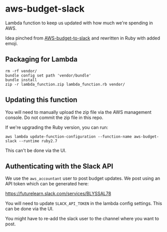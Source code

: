 # aws-budget-slack

Lambda function to keep us updated with how much we're spending in AWS.

Idea pinched from [AWS-budget-to-slack](https://github.com/richstokes/AWS-budget-to-slack)
and rewritten in Ruby with added emoji.

## Packaging for Lambda

```
rm -rf vendor/
bundle config set path 'vendor/bundle'
bundle install
zip -r lambda_function.zip lambda_function.rb vendor/
```

## Updating this function

You will need to manually upload the zip file via the AWS management console. 
Do not commit the zip file in this repo. 

If we're upgrading the Ruby version, you can run: 

```
aws lambda update-function-configuration --function-name aws-budget-slack --runtime ruby2.7
```

This can't be done via the UI. 

## Authenticating with the Slack API

We use the `aws_accountant` user to post budget updates. We post using an API 
token which can be generated here:

https://futurelearn.slack.com/services/BLYSSAL78

You will need to update `SLACK_API_TOKEN` in the lambda config settings. This can 
be done via the UI. 

You might have to re-add the slack user to the channel where you want to post. 
